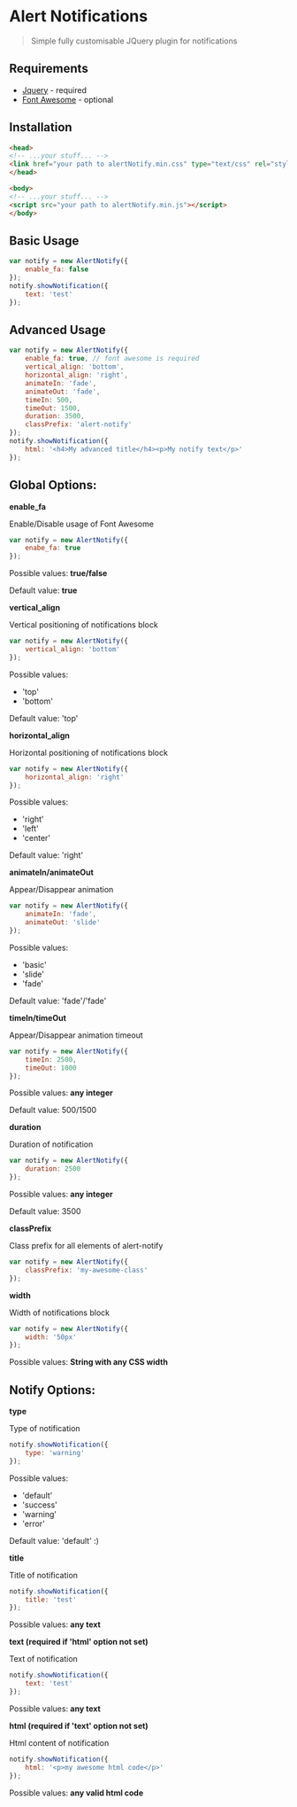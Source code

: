 Alert Notifications
===================
>Simple fully customisable JQuery plugin for notifications

Requirements
------------
 * [Jquery](https://jquery.com/) - required
 * [Font Awesome](http://fontawesome.io/) - optional

Installation
------------
```html
<head>
<!-- ...your stuff... -->
<link href="your path to alertNotify.min.css" type="text/css" rel="stylesheet"/>
</head>

<body>
<!-- ...your stuff... -->
<script src="your path to alertNotify.min.js"></script>
</body>
```

Basic Usage
-----------
```js
var notify = new AlertNotify({
    enable_fa: false
});
notify.showNotification({
    text: 'test'
});
```

Advanced Usage
--------------
```js
var notify = new AlertNotify({
    enable_fa: true, // font awesome is required
    vertical_align: 'bottom',
    horizontal_align: 'right',
    animateIn: 'fade',
    animateOut: 'fade',
    timeIn: 500,
    timeOut: 1500,
    duration: 3500,
    classPrefix: 'alert-notify'
});
notify.showNotification({
    html: '<h4>My advanced title</h4><p>My notify text</p>'
});
```

Global Options:
--------------

**enable_fa**

Enable/Disable usage of Font Awesome
```js
var notify = new AlertNotify({
    enabe_fa: true
});
```
Possible values: **true/false**

Default value: **true**

**vertical_align**

Vertical positioning of notifications block
```js
var notify = new AlertNotify({
    vertical_align: 'bottom'
});
```
Possible values:

* 'top'
* 'bottom'

Default value: 'top'

**horizontal_align**

Horizontal positioning of notifications block
```js
var notify = new AlertNotify({
    horizontal_align: 'right'
});
```
Possible values:

* 'right'
* 'left'
* 'center'

Default value: 'right'

**animateIn/animateOut**

Appear/Disappear animation
```js
var notify = new AlertNotify({
    animateIn: 'fade',
    animateOut: 'slide'
});
```
Possible values:

* 'basic'
* 'slide'
* 'fade'

Default value: 'fade'/'fade'

**timeIn/timeOut**

Appear/Disappear animation timeout
```js
var notify = new AlertNotify({
    timeIn: 2500,
    timeOut: 1000
});
```
Possible values: **any integer**

Default value: 500/1500

**duration**

Duration of notification
```js
var notify = new AlertNotify({
    duration: 2500
});
```
Possible values: **any integer**

Default value: 3500

**classPrefix**

Class prefix for all elements of alert-notify
```js
var notify = new AlertNotify({
    classPrefix: 'my-awesome-class'
});
```

**width**

Width of notifications block
```js
var notify = new AlertNotify({
    width: '50px'
});
```
Possible values: **String with any CSS width**

Notify Options:
---------------

**type**

Type of notification
```js
notify.showNotification({
    type: 'warning'
});
```
Possible values:

* 'default'
* 'success'
* 'warning'
* 'error'

Default value: 'default' :)

**title**

Title of notification
```js
notify.showNotification({
    title: 'test'
});
```
Possible values: **any text**

**text (required if 'html' option not set)**

Text of notification
```js
notify.showNotification({
    text: 'test'
});
```
Possible values: **any text**

**html (required if 'text' option not set)**

Html content of notification
```js
notify.showNotification({
    html: '<p>my awesome html code</p>'
});
```
Possible values: **any valid html code**